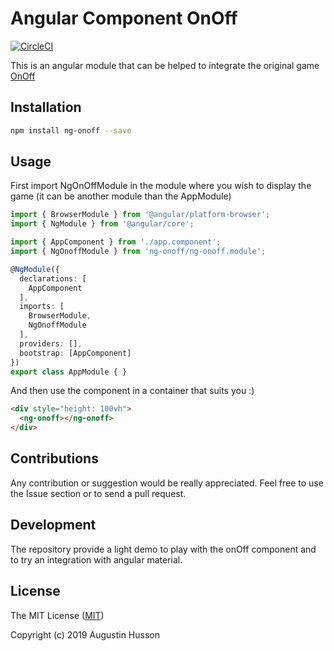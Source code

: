 # Angular Component OnOff

[![CircleCI](https://circleci.com/gh/Nexucis/ng-onoff.svg?style=shield)](https://circleci.com/gh/Nexucis/ng-onoff)

This is an angular module that can be helped to integrate the original game [OnOff](https://github.com/starzonmyarmz/js13k-2018)

## Installation

```bash
npm install ng-onoff --save
```

## Usage

First import NgOnOffModule in the module where you wish to display the game (it can be another module than the AppModule)

```typescript
import { BrowserModule } from '@angular/platform-browser';
import { NgModule } from '@angular/core';

import { AppComponent } from './app.component';
import { NgOnoffModule } from 'ng-onoff/ng-onoff.module';

@NgModule({
  declarations: [
    AppComponent
  ],
  imports: [
    BrowserModule,
    NgOnoffModule
  ],
  providers: [],
  bootstrap: [AppComponent]
})
export class AppModule { }
```

And then use the component in a container that suits you :)

```html
<div style="height: 100vh">
  <ng-onoff></ng-onoff>
</div>

```

## Contributions
Any contribution or suggestion would be really appreciated. Feel free to use the Issue section or to send a pull request.

## Development
The repository provide a light demo to play with the onOff component and to try an integration with angular material.

## License

The MIT License ([MIT](./LICENSE))

Copyright (c) 2019 Augustin Husson
